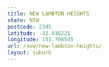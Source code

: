 ```yaml
---
title: NEW LAMBTON HEIGHTS
state: NSW
postcode: 2305
latitude: -32.930221
longitude: 151.706545
url: /nsw/new-lambton-heights/
layout: suburb
---
```

